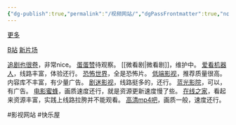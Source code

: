 ```yaml
---
{"dg-publish":true,"permalink":"/视频网站/","dgPassFrontmatter":true,"noteIcon":""}
---
```



[更多](https://iui.su/531/#menu_index_3)

[B站](https://m.bilibili.com/)
[新片场](https://www.xinpianchang.com)

[追剧也很卷](https://www.freeok.vip/)，非常nice。
[蛋蛋赞](https://www.dandanzan10.top/)待观察。
[[微看剧\|微看剧]]，维护中。
[爱看机器人](https://www.ikanbot.com/)，线路丰富，体验还行。
[恐怖世界](https://www.840f.com/)，全是恐怖片。
[低端影视](https://ddys.tv/)，推荐质量很高。内容库不丰富，有少量广告。
[剧迷影视](https://gmtv1.xyz/)，线路挺多的，还行。
[蓝光影院](https://www.lgyy.cc/)，可以，有广告。
[电影蜜蜂](https://www.lfmlk.com/)，画质速度还行，就是资源更新速度慢了些。
[在线之家](https://zxzj.vip/)，看起来资源丰富，实践上线路拉胯并不能观看。
[高清mp4吧](http://www.mp4ba.cc/)，画质一般，速度还行。


#影视网站 #快乐屋 